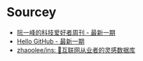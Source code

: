 # Sourcey

- [阮一峰的科技爱好者周刊 - 最新一期](./ruanyf-weekly/issue-239.md)
- [Hello GitHub - 最新一期](./hello-github/HelloGitHub81.md)
- [zhaoolee/ins: 🍭互联网从业者的灵感数据库](https://github.com/zhaoolee/ins)
